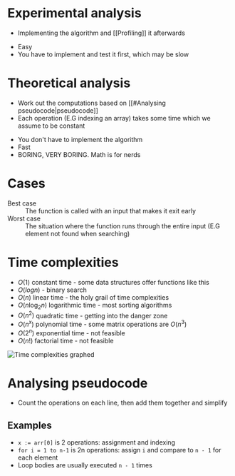 # Experimental analysis
- Implementing the algorithm and [[Profiling]] it afterwards
<ul class="breakdown">
	<li class="pro">Easy</li>
	<li class="con">You have to implement and test it first, which may be slow</li>
</ul>

# Theoretical analysis
- Work out the computations based on [[#Analysing pseudocode|pseudocode]]
- Each operation (E.G indexing an array) takes some time which we assume to be constant
<ul class="breakdown">
	<li class="pro">You don't have to implement the algorithm</li>
	<li class="pro">Fast</li>
	<li class="con">BORING, VERY BORING. Math is for nerds</li>
</ul>

# Cases
<dl>
	<dt>Best case</dt>
	<dd>The function is called with an input that makes it exit early</dd>
	<dt>Worst case</dt>
	<dd>The situation where the function runs through the entire input (E.G element not found when searching)</dd>
</dl>

# Time complexities
- $O(1)$ constant time - some data structures offer functions like this
- $O(log n)$ - binary search
- $O(n)$ linear time - the holy grail of time complexities
- $O(n \log_2 n)$ logarithmic time - most sorting algorithms
- $O(n^2)$ quadratic time - getting into the danger zone
- $O(n^x)$ polynomial time - some matrix operations are $O(n^3)$
- $O(2^n)$ exponential time - not feasible
- $O(n!)$ factorial time - not feasible

![Time complexities graphed](https://miro.medium.com/max/1200/1*5ZLci3SuR0zM_QlZOADv8Q.jpeg)

# Analysing pseudocode
- Count the operations on each line, then add them together and simplify

## Examples
- `x := arr[0]` is 2 operations: assignment and indexing
- `for i = 1 to n-1` is 2n operations: assign `i` and compare to `n - 1` for each element
- Loop bodies are usually executed `n - 1` times